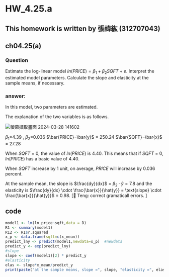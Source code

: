 # HW_4.25.a

## This homework is written by 張禕紘 (312707043)

## ch04.25(a)

### **Question**

Estimate the log-linear model $ln(PRICE)= \beta_1 + \beta_2SQFT + e$. Interpret the estimated model parameters. Calculate the slope and elasticity at the sample means, if necessary.

### answer:

In this model, two parameters are estimated.

The explanation of the two variables is as follows.

![螢幕擷取畫面 2024-03-28 141602](https://github.com/HWTeng-Course/202402-Financial-Econometrics/assets/161785685/d871a6a3-bf78-4368-a77c-de249eba6c78)


$\beta_1$=4.39 ,  $\beta_2$=0.036   $\bar{PRICE}=\bar{y}$ = 250.24   $\bar{SQFT}=\bar{x}$ = 27.28 

When $SQFT$ = 0, the value of $ln(PRICE)$ is 4.40. This means that if $SQFT$ = 0, $ln(PRICE)$ has a basic value of 4.40.

When $SQFT$ increase by 1 unit, on average, $PRICE$ will increase by 0.036 percent.

At the sample mean, the slope is  $\frac{dy}{dx}$  = $\beta_2 \cdot \hat{y}= 7.8$  and the elasticity is 
$\frac{dy}{dx} \cdot \frac{\bar{x}}{\hat{y}} = \text{slope} \cdot \frac{\bar{x}}{\hat{y}}$  = 0.98.
[🍎 Teng: correct gramaticall errors. ]

## code

``` r
model1 <- lm(ln_price~sqft,data = D)
R1 <- summary(model1)
R12 <- R1$r.squared
x_p <- data.frame(sqft=c(x_mean))
predict_lny <- predict(model1,newdata=x_p)  #newdata
predict_y <- exp(predict_lny)
#slope
slope <- coef(model1)[2] * predict_y
#elasticity
elas <- slope*x_mean/predict_y
print(paste("at the sample means, slope =", slope, "elasticity =", elas))
